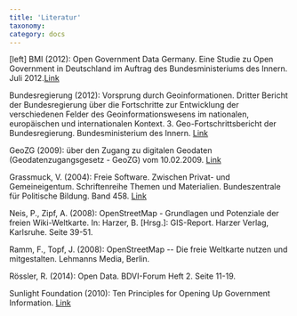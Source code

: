 ```yaml
---
title: 'Literatur'
taxonomy:
category: docs
---
```

[left]
BMI (2012): Open Government Data Germany. Eine Studie zu Open Government in Deutschland im Auftrag des Bundesministeriums des Innern. Juli 2012.[Link](http://www.bmi.bund.de/DE/Themen/OeffentlDienstVerwaltung/ModerneVerwaltung/OpenGovernment/op)

Bundesregierung (2012): Vorsprung durch Geoinformationen. Dritter Bericht der Bundesregierung über die Fortschritte zur Entwicklung der verschiedenen Felder des Geoinformationswesens im nationalen, europäischen und internationalen Kontext. 3. Geo-Fortschrittsbericht der Bundesregierung. Bundesministerium des Innern. [Link](https://www.bmi.bund.de/SharedDocs/downloads/Webs/IMAGI/DE/Geofortschrittsberichte/3-fortschrittsbericht.html)

GeoZG (2009): über den Zugang zu digitalen Geodaten (Geodatenzugangsgesetz - GeoZG) vom 10.02.2009. [Link](http://www.gesetze-im-internet.de/geozg)

Grassmuck, V. (2004): Freie Software. Zwischen Privat- und Gemeineigentum. Schriftenreihe Themen und Materialien. Bundeszentrale für Politische Bildung. Band 458. [Link](http://freie-software.bpb.de/)

Neis, P., Zipf, A. (2008): OpenStreetMap - Grundlagen und Potenziale der freien Wiki-Weltkarte. In: Harzer, B. [Hrsg.]: GIS-Report. Harzer Verlag, Karlsruhe. Seite 39-51.

Ramm, F., Topf, J. (2008): OpenStreetMap -- Die freie Weltkarte nutzen und mitgestalten. Lehmanns Media, Berlin.

Rössler, R. (2014): Open Data. BDVI-Forum Heft 2. Seite 11-19.

Sunlight Foundation (2010): Ten Principles for Opening Up Government Information. [Link](http://sunlightfoundation.com/policy/documents/ten-open-data-principles)
